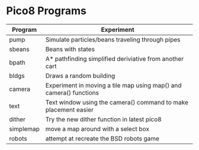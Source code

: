 # Pico8 Programs

**Program** | **Experiment**
--- | ---
pump | Simulate particles/beans traveling through pipes
sbeans | Beans with states
bpath | A* pathfinding simplified deriviative from another cart
bldgs | Draws a random building
camera | Experiment in moving a tile map using map() and camera() functions
text |  Text window using the camera() command to make placement easier
dither | Try the new dither function in latest pico8
simplemap | move a map around with a select box
robots | attempt at recreate the BSD robots game
